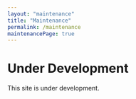 ```yaml
---
layout: "maintenance"
title: "Maintenance"
permalink: /maintenance
maintenancePage: true
---
```


# Under Development
This site is under development.